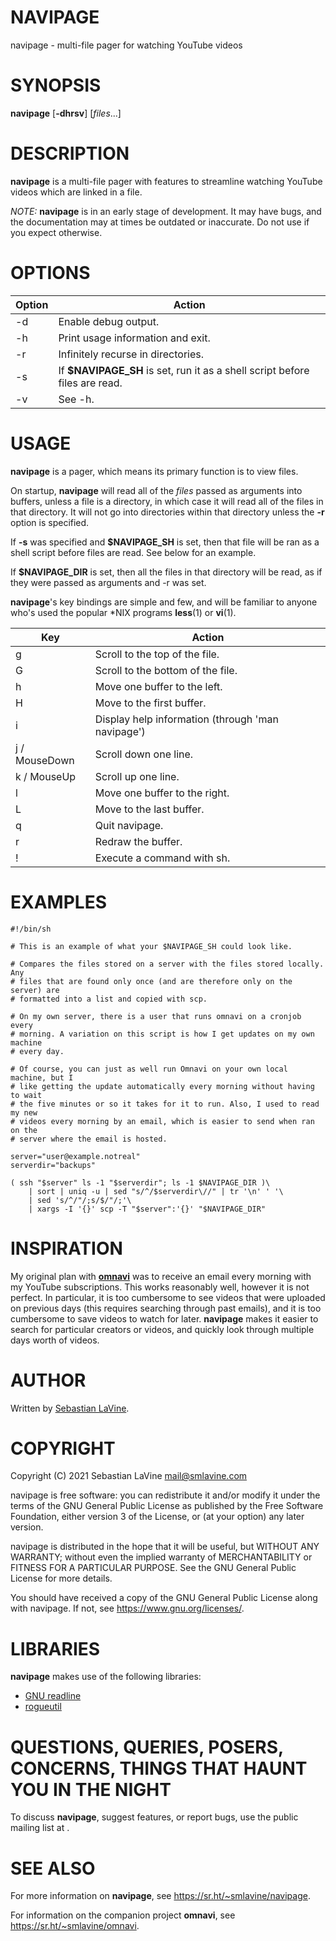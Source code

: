 # NAVIPAGE

navipage - multi-file pager for watching YouTube videos

# SYNOPSIS

**navipage** \[**-dhrsv**\] \[_files_...\]

# DESCRIPTION

**navipage** is a multi-file pager with features to streamline watching YouTube videos which are linked in a file.

_NOTE:_ **navipage** is in an early stage of development. It may have bugs, and
the documentation may at times be outdated or inaccurate. Do not use if you
expect otherwise.

# OPTIONS

Option | Action
-------|-------
-d     | Enable debug output.
-h     | Print usage information and exit.
-r     | Infinitely recurse in directories.
-s     | If **$NAVIPAGE_SH** is set, run it as a shell script before files are read.
-v     | See -h.

# USAGE

**navipage** is a pager, which means its primary function is to view files.

On startup, **navipage** will read all of the _files_ passed as arguments into
buffers, unless a file is a directory, in which case it will read all of the
files in that directory. It will not go into directories within that
directory unless the **-r** option is specified.

If **-s** was specified and **$NAVIPAGE_SH** is set, then that file will be ran
as a shell script before files are read. See below for an example.

If **$NAVIPAGE_DIR** is set, then all the files in that directory will be read, as if they were passed as arguments and -r was set.

**navipage**'s key bindings are simple and few, and will be familiar to
anyone who's used the popular \*NIX programs **less**(1) or **vi**(1).

Key           | Action
--------------|-------
g             | Scroll to the top of the file.
G             | Scroll to the bottom of the file.
h             | Move one buffer to the left.
H             | Move to the first buffer.
i             | Display help information (through 'man navipage')
j / MouseDown | Scroll down one line.
k / MouseUp   | Scroll up one line.
l             | Move one buffer to the right.
L             | Move to the last buffer.
q             | Quit navipage.
r             | Redraw the buffer.
!             | Execute a command with sh.

# EXAMPLES
```
#!/bin/sh

# This is an example of what your $NAVIPAGE_SH could look like.

# Compares the files stored on a server with the files stored locally. Any
# files that are found only once (and are therefore only on the server) are
# formatted into a list and copied with scp.

# On my own server, there is a user that runs omnavi on a cronjob every
# morning. A variation on this script is how I get updates on my own machine
# every day.

# Of course, you can just as well run Omnavi on your own local machine, but I
# like getting the update automatically every morning without having to wait
# the five minutes or so it takes for it to run. Also, I used to read my new
# videos every morning by an email, which is easier to send when ran on the
# server where the email is hosted.

server="user@example.notreal"
serverdir="backups"

( ssh "$server" ls -1 "$serverdir"; ls -1 $NAVIPAGE_DIR )\
	| sort | uniq -u | sed "s/^/$serverdir\//" | tr '\n' ' '\
	| sed 's/^/"/;s/$/"/;'\
	| xargs -I '{}' scp -T "$server":'{}' "$NAVIPAGE_DIR"
```
# INSPIRATION

My original plan with [**omnavi**](https://sr.ht/~smlavine/omnavi) was to
receive an email every morning with my YouTube subscriptions. This works
reasonably well, however it is not perfect.  In particular, it is too
cumbersome to see videos that were uploaded on previous days (this requires
searching through past emails), and it is too cumbersome to save videos to
watch for later. **navipage** makes it easier to search for particular creators
or videos, and quickly look through multiple days worth of videos.

# AUTHOR

Written by [Sebastian LaVine](https://smlavine.com).

# COPYRIGHT

Copyright (C) 2021 Sebastian LaVine <mail@smlavine.com>

navipage is free software: you can redistribute it and/or modify
it under the terms of the GNU General Public License as published by
the Free Software Foundation, either version 3 of the License, or
(at your option) any later version.

navipage is distributed in the hope that it will be useful,
but WITHOUT ANY WARRANTY; without even the implied warranty of
MERCHANTABILITY or FITNESS FOR A PARTICULAR PURPOSE. See the
GNU General Public License for more details.

You should have received a copy of the GNU General Public License
along with navipage. If not, see <https://www.gnu.org/licenses/>.

# LIBRARIES

**navipage** makes use of the following libraries:
- [GNU readline](https://tiswww.case.edu/php/chet/readline/rltop.html)
- [rogueutil](https://github.com/sakhmatd/rogueutil)

# QUESTIONS, QUERIES, POSERS, CONCERNS, THINGS THAT HAUNT YOU IN THE NIGHT

To discuss **navipage**, suggest features, or report bugs, use the public
mailing list at [](https://lists.sr.ht/~smlavine/navipage).

# SEE ALSO

For more information on **navipage**, see
<https://sr.ht/~smlavine/navipage>.

For information on the companion project **omnavi**, see
<https://sr.ht/~smlavine/omnavi>.
